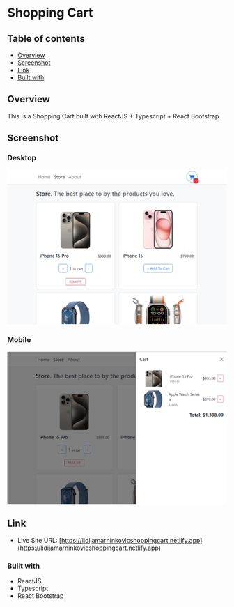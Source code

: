 # Shopping Cart


## Table of contents

- [Overview](#overview)
- [Screenshot](#screenshot)
- [Link](#links)
- [Built with](#built-with)

## Overview
   This is a Shopping Cart built with ReactJS + Typescript + React Bootstrap

## Screenshot

### Desktop
![](dist/images/Screenshot_2.png)
### Mobile
![](dist/images/Screenshot_1.png)

## Link
- Live Site URL: [https://lidijamarninkovicshoppingcart.netlify.app](https://lidijamarninkovicshoppingcart.netlify.app) 

### Built with
- ReactJS
- Typescript
- React Bootstrap
